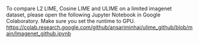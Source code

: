 To compare L2 LIME, Cosine LIME and ULIME on a limited imagenet dataset, please open the following Jupyter Notebook in Google Colaboratory. Make sure you set the runtime to GPU.
https://colab.research.google.com/github/ansariminhaj/ulime_github/blob/main/Imagenet_github.ipynb